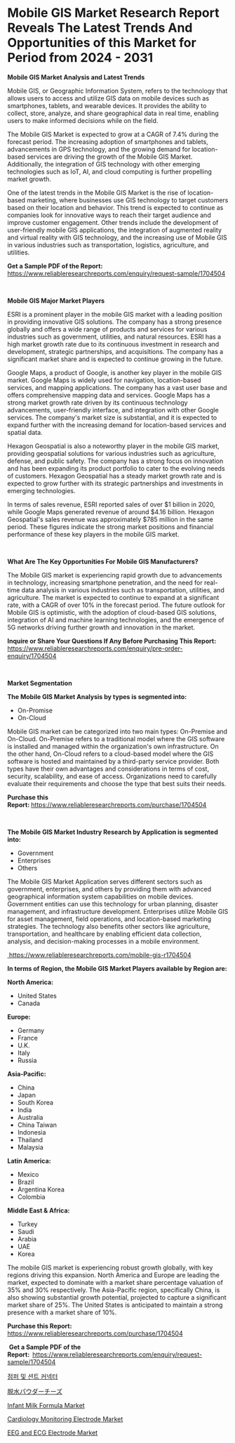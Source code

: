 <p><h1>Mobile GIS Market Research Report Reveals The Latest Trends And Opportunities of this Market for Period from 2024 - 2031</h1></p><p><strong>Mobile GIS Market Analysis and Latest Trends</strong></p>
<p><p>Mobile GIS, or Geographic Information System, refers to the technology that allows users to access and utilize GIS data on mobile devices such as smartphones, tablets, and wearable devices. It provides the ability to collect, store, analyze, and share geographical data in real time, enabling users to make informed decisions while on the field.</p><p>The Mobile GIS Market is expected to grow at a CAGR of 7.4% during the forecast period. The increasing adoption of smartphones and tablets, advancements in GPS technology, and the growing demand for location-based services are driving the growth of the Mobile GIS Market. Additionally, the integration of GIS technology with other emerging technologies such as IoT, AI, and cloud computing is further propelling market growth.</p><p>One of the latest trends in the Mobile GIS Market is the rise of location-based marketing, where businesses use GIS technology to target customers based on their location and behavior. This trend is expected to continue as companies look for innovative ways to reach their target audience and improve customer engagement. Other trends include the development of user-friendly mobile GIS applications, the integration of augmented reality and virtual reality with GIS technology, and the increasing use of Mobile GIS in various industries such as transportation, logistics, agriculture, and utilities.</p></p>
<p><strong>Get a Sample PDF of the Report:&nbsp;</strong> <a href="https://www.reliableresearchreports.com/enquiry/request-sample/1704504">https://www.reliableresearchreports.com/enquiry/request-sample/1704504</a></p>
<p>&nbsp;</p>
<p><strong>Mobile GIS Major Market Players</strong></p>
<p><p>ESRI is a prominent player in the mobile GIS market with a leading position in providing innovative GIS solutions. The company has a strong presence globally and offers a wide range of products and services for various industries such as government, utilities, and natural resources. ESRI has a high market growth rate due to its continuous investment in research and development, strategic partnerships, and acquisitions. The company has a significant market share and is expected to continue growing in the future.</p><p>Google Maps, a product of Google, is another key player in the mobile GIS market. Google Maps is widely used for navigation, location-based services, and mapping applications. The company has a vast user base and offers comprehensive mapping data and services. Google Maps has a strong market growth rate driven by its continuous technology advancements, user-friendly interface, and integration with other Google services. The company's market size is substantial, and it is expected to expand further with the increasing demand for location-based services and spatial data.</p><p>Hexagon Geospatial is also a noteworthy player in the mobile GIS market, providing geospatial solutions for various industries such as agriculture, defense, and public safety. The company has a strong focus on innovation and has been expanding its product portfolio to cater to the evolving needs of customers. Hexagon Geospatial has a steady market growth rate and is expected to grow further with its strategic partnerships and investments in emerging technologies.</p><p>In terms of sales revenue, ESRI reported sales of over $1 billion in 2020, while Google Maps generated revenue of around $4.16 billion. Hexagon Geospatial's sales revenue was approximately $785 million in the same period. These figures indicate the strong market positions and financial performance of these key players in the mobile GIS market.</p></p>
<p>&nbsp;</p>
<p><strong>What Are The Key Opportunities For Mobile GIS Manufacturers?</strong></p>
<p><p>The Mobile GIS market is experiencing rapid growth due to advancements in technology, increasing smartphone penetration, and the need for real-time data analysis in various industries such as transportation, utilities, and agriculture. The market is expected to continue to expand at a significant rate, with a CAGR of over 10% in the forecast period. The future outlook for Mobile GIS is optimistic, with the adoption of cloud-based GIS solutions, integration of AI and machine learning technologies, and the emergence of 5G networks driving further growth and innovation in the market.</p></p>
<p><strong>Inquire or Share Your Questions If Any Before Purchasing This Report:</strong> <a href="https://www.reliableresearchreports.com/enquiry/pre-order-enquiry/1704504">https://www.reliableresearchreports.com/enquiry/pre-order-enquiry/1704504</a></p>
<p>&nbsp;</p>
<p><strong>Market Segmentation</strong></p>
<p><strong>The Mobile GIS Market Analysis by types is segmented into:</strong></p>
<p><ul><li>On-Promise</li><li>On-Cloud</li></ul></p>
<p><p>Mobile GIS market can be categorized into two main types: On-Premise and On-Cloud. On-Premise refers to a traditional model where the GIS software is installed and managed within the organization's own infrastructure. On the other hand, On-Cloud refers to a cloud-based model where the GIS software is hosted and maintained by a third-party service provider. Both types have their own advantages and considerations in terms of cost, security, scalability, and ease of access. Organizations need to carefully evaluate their requirements and choose the type that best suits their needs.</p></p>
<p><strong>Purchase this Report:&nbsp;</strong><a href="https://www.reliableresearchreports.com/purchase/1704504">https://www.reliableresearchreports.com/purchase/1704504</a></p>
<p>&nbsp;</p>
<p><strong>The Mobile GIS Market Industry Research by Application is segmented into:</strong></p>
<p><ul><li>Government</li><li>Enterprises</li><li>Others</li></ul></p>
<p><p>The Mobile GIS Market Application serves different sectors such as government, enterprises, and others by providing them with advanced geographical information system capabilities on mobile devices. Government entities can use this technology for urban planning, disaster management, and infrastructure development. Enterprises utilize Mobile GIS for asset management, field operations, and location-based marketing strategies. The technology also benefits other sectors like agriculture, transportation, and healthcare by enabling efficient data collection, analysis, and decision-making processes in a mobile environment.</p></p>
<p><a href="https://www.reliableresearchreports.com/mobile-gis-r1704504">&nbsp;https://www.reliableresearchreports.com/mobile-gis-r1704504</a></p>
<p><strong>In terms of Region, the Mobile GIS Market Players available by Region are:</strong></p>
<p>
    <p> <strong> North America: </strong>
        <ul>
            <li>United States</li>
            <li>Canada</li>
        </ul>
        </p> 
    <p> <strong> Europe: </strong>
        <ul>
            <li>Germany</li>
            <li>France</li>
            <li>U.K.</li>
            <li>Italy</li>
            <li>Russia</li>
        </ul>
        </p> 
    <p> <strong> Asia-Pacific: </strong>
        <ul>
            <li>China</li>
            <li>Japan</li>
            <li>South Korea</li>
            <li>India</li>
            <li>Australia</li>
            <li>China Taiwan</li>
            <li>Indonesia</li>
            <li>Thailand</li>
            <li>Malaysia</li>
        </ul>
        </p> 
    <p> <strong> Latin America: </strong>
        <ul>
            <li>Mexico</li>
            <li>Brazil</li>
            <li>Argentina Korea</li>
            <li>Colombia</li>
        </ul>
        </p> 
    <p> <strong> Middle East & Africa: </strong>
        <ul>
            <li>Turkey</li>
            <li>Saudi</li>
            <li>Arabia</li>
            <li>UAE</li>
            <li>Korea</li>
        </ul>
    </p>
    </p>
<p><p>The mobile GIS market is experiencing robust growth globally, with key regions driving this expansion. North America and Europe are leading the market, expected to dominate with a market share percentage valuation of 35% and 30% respectively. The Asia-Pacific region, specifically China, is also showing substantial growth potential, projected to capture a significant market share of 25%. The United States is anticipated to maintain a strong presence with a market share of 10%.</p></p>
<p><strong>Purchase this Report: </strong><a href="https://www.reliableresearchreports.com/purchase/1704504">https://www.reliableresearchreports.com/purchase/1704504</a></p>
<p>&nbsp;<strong>Get a Sample PDF of the Report:&nbsp;&nbsp;</strong><a href="https://www.reliableresearchreports.com/enquiry/request-sample/1704504">https://www.reliableresearchreports.com/enquiry/request-sample/1704504</a></p>
<p><strong></strong></p>
<p><p><a href="https://github.com/sarassiksa/Market-Research-Report-List-1/blob/main/1343522122880.md">점퍼 및 션트 커넥터</a></p><p><a href="https://github.com/pepo3k/Market-Research-Report-List-2/blob/main/5671220124910.md">脱水パウダーチーズ</a></p><p><a href="https://issuu.com/reportprime-2/docs/infant-milk-formula-market-size-2030.pptx">Infant Milk Formula Market</a></p><p><a href="https://github.com/josesg55/Market-Research-Report-List-3/blob/main/cardiology-monitoring-electrode-market.md">Cardiology Monitoring Electrode Market</a></p><p><a href="https://github.com/indrystar/Market-Research-Report-List-3/blob/main/eeg-and-ecg-electrode-market.md">EEG and ECG Electrode Market</a></p></p>